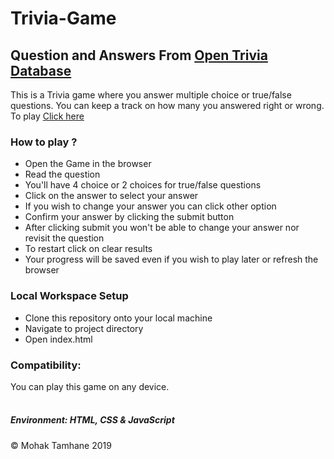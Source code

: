 # Trivia-Game
<h2>Question and Answers From <a href ="https://opentdb.com">Open Trivia Database</a></h2>
This is a Trivia game where you answer multiple choice or true/false questions. You can keep a track on how many you answered right or wrong.
To play <a href ="https://mohak92.github.io/Trivia-Game/">Click here</a>
<div>
<h3>How to play ?</h3>
<ul>
  <li>Open the Game in the browser</li>
  <li>Read the question</li>
  <li>You'll have 4 choice or 2 choices for true/false questions</li>
  <li>Click on the answer to select your answer</li>
  <li>If you wish to change your answer you can click other option</li>
  <li>Confirm your answer by clicking the submit button</li>
  <li>After clicking submit you won't be able to change your answer nor revisit the question</li>
  <li>To restart click on clear results</li>
  <li>Your progress will be saved even if you wish to play later or refresh the browser</li>
</ul>
</div>
<div>
<h3>Local Workspace Setup</h3>
  <ul>
    <li>Clone this repository onto your local machine </li>
    <li>Navigate to project directory </li>
    <li> Open index.html </li>
  </ul>
<h3>Compatibility:</h3>
You can play this game on any device.
</div>
<br>
<div>
  <h5>Environment: HTML, CSS &amp JavaScript</h5>
</div>
&copy Mohak Tamhane 2019
